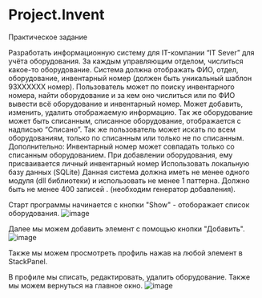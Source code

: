# Project.Invent
Практическое задание

Разработать информационную систему для IT-компании “IT Sever” для учёта оборудования. За каждым управляющим отделом, числиться какое-то оборудование. Система должна отображать ФИО, отдел, оборудование, инвентарный номер (должен быть уникальный шаблон 93ХХХХХХ номер). Пользователь может по поиску инвентарного номера, найти оборудование и за кем оно числиться или по ФИО вывести всё оборудование и инвентарный номер. Может добавить, изменить, удалить отображаемую информацию. 
Так же оборудование может быть списанным, списанное оборудование, отображается с надписью “Списано”.
Так же пользователь может искать по всем оборудованиям, только по списанным или только не по списанным.
Дополнительно:
Инвентарный номер может совпадать только со списанным оборудованием.
При добавлении оборудования, ему присваивается личный инвентарный номер
Использовать локальную базу данных (SQLite)
Данная система должна иметь не менее одного модуля (dll библиотеки) и использовать не менее 1 паттерна.
Должно быть не менее 400 записей . (необходим генератор добавления).

Старт программы начинается с кнопки "Show" - отоборажает список оборудования.
![image](https://user-images.githubusercontent.com/112758747/230026611-cd6b6894-bcf6-4659-88f4-01faabc603ce.png)

Далее мы можем добавить элемент с помощью кнопки "Добавить".
![image](https://user-images.githubusercontent.com/112758747/230026733-fb209f2f-7b69-40c0-81b7-a99e8036b1ab.png)

Также мы можем просмотреть профиль нажав на любой элемент в StackPanel.

В профиле мы списать, редактировать, удалить оборудование. Также мы можем вернуться на главное окно.
![image](https://user-images.githubusercontent.com/112758747/230026840-31fbc4cf-019e-454e-9371-3330f13e2e4e.png)
